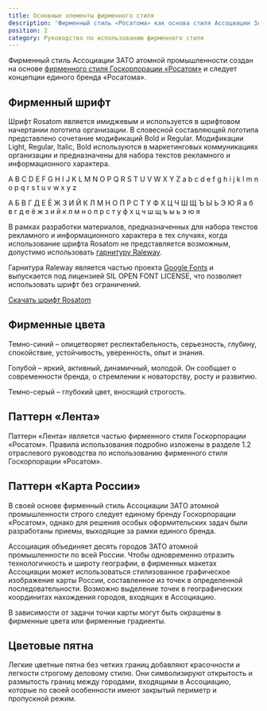 ```yaml
---
title: Основные элементы фирменного стиля
description: 'Фирменный стиль «Росатома» как основа стиля Ассоциации ЗАТО атомной промышленности.'
position: 2
category: Руководство по использованию фирменного стиля
---
```


Фирменный стиль Ассоциации ЗАТО атомной промышленности создан на основе [фирменного стиля Госкорпорации «Росатом»](https://www.rosatom.ru/journalist/style/) и следует концепции единого бренда «Росатома».

## Фирменный шрифт

Шрифт Rosatom является имиджевым и используется в шрифтовом начертании логотипа организации. В словесной составляющей логотипа представлено сочетание модификаций Bold и Regular. Модификации Light, Regular, Italic, Bold используются в маркетинговых коммуникациях организации и предназначены для набора текстов рекламного и информационного характера.

<div class="font-demo">
  <p>
    A B C D E F G H I J K L M N O P Q R S T U V W X Y Z a b c d e f g h i j k l m n o p q r s t u v w x y z
  </p>
  <p>
    А Б В Г Д Е Ё Ж З И Й К Л М Н О П Р С Т У Ф Х Ц Ч Ш Щ Ъ Ы Ь Э Ю Я а б в г д е ё ж з и й к л м н о п р с т у ф х ц ч ш щ ъ ы ь э ю я
  </p>
</div>

В рамках разработки материалов, предназначенных для набора текстов рекламного и информационного характера в тех случаях, когда использование шрифта Rosatom не представляется возможным, допустимо использовать [гарнитуру Raleway](https://fonts.google.com/specimen/Raleway?subset=cyrillic).

Гарнитура Raleway является частью проекта [Google Fonts](https://fonts.google.com/) и выпускается под лицензией SIL OPEN FONT LICENSE, что позволяет использовать шрифт без ограничений.

<file-download><a href="/download/media/logo_circle.pdf">Скачать шрифт Rosatom</a></file-download>

## Фирменные цвета

Темно-синий – олицетворяет респектабельность, серьезность, глубину, спокойствие, устойчивость, уверенность, опыт и знания.

Голубой – яркий, активный, динамичный, молодой. Он сообщает о современности бренда, о стремлении к новаторству, росту и развитию.

Темно-серый – глубокий цвет, вносящий строгость.

<!-- Демонстрация фирменных цветов -->

<!-- Демонстрация фирменных градиентов -->

## Паттерн «Лента»

Паттерн «Лента» является частью фирменного стиля Госкорпорации «Росатом». Правила использования подробно изложены в разделе 1.2 отраслевого руководства по использованию фирменного стиля Госкорпорации «Росатом».

<!-- Иллюстрация паттерна Лента -->

## Паттерн «Карта России»

В своей основе фирменный стиль Ассоциации ЗАТО атомной промышленности строго следует единому бренду Госкорпорации «Росатом», однако для решения особых оформительских задач были разработаны приемы, выходящие за рамки единого бренда.

Ассоциация объединяет десять городов ЗАТО атомной промышленности по всей России. Чтобы одновременно отразить технологичность и широту географии, в фирменных макетах Ассоциации может использоваться стилизованное графическое изображение карты России, составленное из точек в определенной последовательности. Возможно выделение точек в географических координитах нахождения городов, входящих в Ассоциацию.

<figure>
  <nuxt-img src="/map-triangle.png" width="800"></nuxt-img>
</figure>

В зависимости от задачи точки карты могут быть окрашены в фирменные цвета или фирменные градиенты.

<figure>
  <!-- <nuxt-img src="/map-gradient.png" width="800"></nuxt-img> -->
</figure>

## Цветовые пятна

Легкие цветные пятна без четких границ добавляют красочности и легкости строгому деловому стилю. Они символизируют открытость и размытость границ между городами, входящими в Ассоциацию, которые по своей особенности имеют закрытый периметр и пропускной режим.

<div class="spot spot--1" style="height: 16rem;"></div>